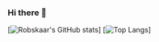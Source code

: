 ### Hi there 👋
[![Robskaar's GitHub stats](https://github-readme-stats.vercel.app/api?username=Robskaar&count_private=true&show_icons=true)]
[![Top Langs](https://github-readme-stats.vercel.app/api/top-langs/?username=robskaar&layout=compact)]

<!--
**robskaar/robskaar** is a ✨ _special_ ✨ repository because its `README.md` (this file) appears on your GitHub profile.

Here are some ideas to get you started:

- 🔭 I’m currently working on ...
- 🌱 I’m currently learning ...
- 👯 I’m looking to collaborate on ...
- 🤔 I’m looking for help with ...
- 💬 Ask me about ...
- 📫 How to reach me: ...
- 😄 Pronouns: ...
- ⚡ Fun fact: ...
-->
